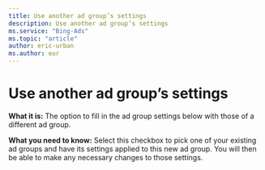 ```yaml
---
title: Use another ad group’s settings
description: Use another ad group’s settings
ms.service: "Bing-Ads"
ms.topic: "article"
author: eric-urban
ms.author: eur
---
```


# Use another ad group’s settings

**What it is:** The option to fill in the ad group settings below with those of a different ad group.

**What you need to know:** Select this checkbox to pick one of your existing ad groups and have its settings applied to this new ad group. You will then be able to make any necessary changes to those settings.



